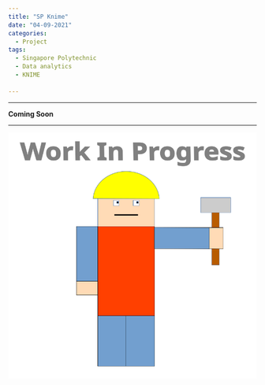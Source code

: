 ```yaml
---
title: "SP Knime"
date: "04-09-2021"
categories:
  - Project
tags:
  - Singapore Polytechnic
  - Data analytics
  - KNIME

---
```


***

<strong>Coming Soon</strong>

***

![WIP](/assets/images/common/WIP.png)